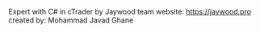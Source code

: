 Expert with C# in cTrader by Jaywood team website: https://jaywood.pro created by: Mohammad Javad Ghane
